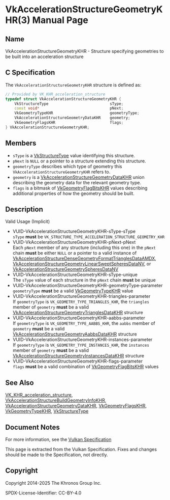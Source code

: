 # VkAccelerationStructureGeometryKHR(3) Manual Page

## Name

VkAccelerationStructureGeometryKHR - Structure specifying geometries to be built into an acceleration structure



## [](#_c_specification)C Specification

The `VkAccelerationStructureGeometryKHR` structure is defined as:

```c++
// Provided by VK_KHR_acceleration_structure
typedef struct VkAccelerationStructureGeometryKHR {
    VkStructureType                           sType;
    const void*                               pNext;
    VkGeometryTypeKHR                         geometryType;
    VkAccelerationStructureGeometryDataKHR    geometry;
    VkGeometryFlagsKHR                        flags;
} VkAccelerationStructureGeometryKHR;
```

## [](#_members)Members

- `sType` is a [VkStructureType](https://registry.khronos.org/vulkan/specs/latest/man/html/VkStructureType.html) value identifying this structure.
- `pNext` is `NULL` or a pointer to a structure extending this structure.
- `geometryType` describes which type of geometry this `VkAccelerationStructureGeometryKHR` refers to.
- `geometry` is a [VkAccelerationStructureGeometryDataKHR](https://registry.khronos.org/vulkan/specs/latest/man/html/VkAccelerationStructureGeometryDataKHR.html) union describing the geometry data for the relevant geometry type.
- `flags` is a bitmask of [VkGeometryFlagBitsKHR](https://registry.khronos.org/vulkan/specs/latest/man/html/VkGeometryFlagBitsKHR.html) values describing additional properties of how the geometry should be built.

## [](#_description)Description

Valid Usage (Implicit)

- [](#VUID-VkAccelerationStructureGeometryKHR-sType-sType)VUID-VkAccelerationStructureGeometryKHR-sType-sType  
  `sType` **must** be `VK_STRUCTURE_TYPE_ACCELERATION_STRUCTURE_GEOMETRY_KHR`
- [](#VUID-VkAccelerationStructureGeometryKHR-pNext-pNext)VUID-VkAccelerationStructureGeometryKHR-pNext-pNext  
  Each `pNext` member of any structure (including this one) in the `pNext` chain **must** be either `NULL` or a pointer to a valid instance of [VkAccelerationStructureDenseGeometryFormatTrianglesDataAMDX](https://registry.khronos.org/vulkan/specs/latest/man/html/VkAccelerationStructureDenseGeometryFormatTrianglesDataAMDX.html), [VkAccelerationStructureGeometryLinearSweptSpheresDataNV](https://registry.khronos.org/vulkan/specs/latest/man/html/VkAccelerationStructureGeometryLinearSweptSpheresDataNV.html), or [VkAccelerationStructureGeometrySpheresDataNV](https://registry.khronos.org/vulkan/specs/latest/man/html/VkAccelerationStructureGeometrySpheresDataNV.html)
- [](#VUID-VkAccelerationStructureGeometryKHR-sType-unique)VUID-VkAccelerationStructureGeometryKHR-sType-unique  
  The `sType` value of each structure in the `pNext` chain **must** be unique
- [](#VUID-VkAccelerationStructureGeometryKHR-geometryType-parameter)VUID-VkAccelerationStructureGeometryKHR-geometryType-parameter  
  `geometryType` **must** be a valid [VkGeometryTypeKHR](https://registry.khronos.org/vulkan/specs/latest/man/html/VkGeometryTypeKHR.html) value
- [](#VUID-VkAccelerationStructureGeometryKHR-triangles-parameter)VUID-VkAccelerationStructureGeometryKHR-triangles-parameter  
  If `geometryType` is `VK_GEOMETRY_TYPE_TRIANGLES_KHR`, the `triangles` member of `geometry` **must** be a valid [VkAccelerationStructureGeometryTrianglesDataKHR](https://registry.khronos.org/vulkan/specs/latest/man/html/VkAccelerationStructureGeometryTrianglesDataKHR.html) structure
- [](#VUID-VkAccelerationStructureGeometryKHR-aabbs-parameter)VUID-VkAccelerationStructureGeometryKHR-aabbs-parameter  
  If `geometryType` is `VK_GEOMETRY_TYPE_AABBS_KHR`, the `aabbs` member of `geometry` **must** be a valid [VkAccelerationStructureGeometryAabbsDataKHR](https://registry.khronos.org/vulkan/specs/latest/man/html/VkAccelerationStructureGeometryAabbsDataKHR.html) structure
- [](#VUID-VkAccelerationStructureGeometryKHR-instances-parameter)VUID-VkAccelerationStructureGeometryKHR-instances-parameter  
  If `geometryType` is `VK_GEOMETRY_TYPE_INSTANCES_KHR`, the `instances` member of `geometry` **must** be a valid [VkAccelerationStructureGeometryInstancesDataKHR](https://registry.khronos.org/vulkan/specs/latest/man/html/VkAccelerationStructureGeometryInstancesDataKHR.html) structure
- [](#VUID-VkAccelerationStructureGeometryKHR-flags-parameter)VUID-VkAccelerationStructureGeometryKHR-flags-parameter  
  `flags` **must** be a valid combination of [VkGeometryFlagBitsKHR](https://registry.khronos.org/vulkan/specs/latest/man/html/VkGeometryFlagBitsKHR.html) values

## [](#_see_also)See Also

[VK\_KHR\_acceleration\_structure](https://registry.khronos.org/vulkan/specs/latest/man/html/VK_KHR_acceleration_structure.html), [VkAccelerationStructureBuildGeometryInfoKHR](https://registry.khronos.org/vulkan/specs/latest/man/html/VkAccelerationStructureBuildGeometryInfoKHR.html), [VkAccelerationStructureGeometryDataKHR](https://registry.khronos.org/vulkan/specs/latest/man/html/VkAccelerationStructureGeometryDataKHR.html), [VkGeometryFlagsKHR](https://registry.khronos.org/vulkan/specs/latest/man/html/VkGeometryFlagsKHR.html), [VkGeometryTypeKHR](https://registry.khronos.org/vulkan/specs/latest/man/html/VkGeometryTypeKHR.html), [VkStructureType](https://registry.khronos.org/vulkan/specs/latest/man/html/VkStructureType.html)

## [](#_document_notes)Document Notes

For more information, see the [Vulkan Specification](https://registry.khronos.org/vulkan/specs/latest/html/vkspec.html#VkAccelerationStructureGeometryKHR)

This page is extracted from the Vulkan Specification. Fixes and changes should be made to the Specification, not directly.

## [](#_copyright)Copyright

Copyright 2014-2025 The Khronos Group Inc.

SPDX-License-Identifier: CC-BY-4.0
